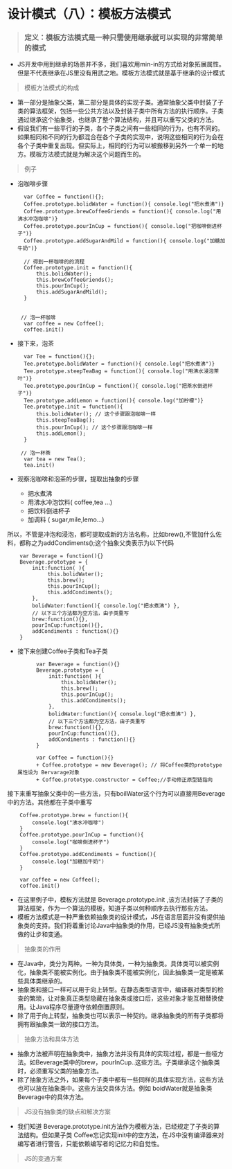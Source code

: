 # 设计模式（八）：模板方法模式

> ### 定义：模板方法模式是一种只需使用继承就可以实现的非常简单的模式
* JS开发中用到继承的场景并不多，我们喜欢用min-in的方式给对象拓展属性。但是不代表继承在JS里没有用武之地。模板方法模式就是基于继承的设计模式

> 模板方法模式的构成
* 第一部分是抽象父类，第二部分是具体的实现子类。通常抽象父类中封装了子类的算法框架，包括一些公共方法以及封装子类中所有方法的执行顺序。子类通过继承这个抽象类，也继承了整个算法结构，并且可以重写父类的方法。
* 假设我们有一些平行的子类，各个子类之间有一些相同的行为，也有不同的。如果相同和不同的行为都混合在各个子类的实现中，说明这些相同的行为会在各个子类中重复出现。但实际上，相同的行为可以被搬移到另外一个单一的地方。模板方法模式就是为解决这个问题而生的。

> 例子

* 泡咖啡步骤
   
        var Coffee = function(){};
        Coffee.prototype.bolidWater = function(){ console.log("把水煮沸")}
        Coffee.prototype.brewCoffeeGriends = function(){ console.log("用沸水冲泡咖啡")}
        Coffee.prototype.pourInCup = function(){ console.log("把咖啡倒进杯子")}
        Coffee.prototype.addSugarAndMild = function(){ console.log("加糖加牛奶")}

        // 得到一杯咖啡的的流程        
        Coffee.prototype.init = function(){
            this.bolidWater();
            this.brewCoffeeGriends();
            this.pourInCup();
            this.addSugarAndMild();
        }


       // 泡一杯咖啡
        var coffee = new Coffee();
        coffee.init()

* 接下来，泡茶

        var Tee = function(){};
        Tee.prototype.bolidWater = function(){ console.log("把水煮沸")}
        Tee.prototype.steepTeaBag = function(){ console.log("用沸水浸泡茶叶")}
        Tee.prototype.pourInCup = function(){ console.log("把茶水倒进杯子")}
        Tee.prototype.addLemon = function(){ console.log("加柠檬")}
        Tee.prototype.init = function(){ 
            this.bolidWater(); // 这个步骤跟泡咖啡一样
            this.steepTeaBag();
            this.pourInCup(); // 这个步骤跟泡咖啡一样
            this.addLemon();
        }

       // 泡一杯茶
        var tea = new Tea();
        tea.init()

* 观察泡咖啡和泡茶的步骤，提取出抽象的步骤
  * 把水煮沸
  * 用沸水冲泡饮料( coffee,tea ...)
  * 把饮料倒进杯子
  * 加调料 ( sugar,mile,lemo...)

所以，不管是冲泡和浸泡，都可提取成新的方法名称，比如brew(),不管加什么佐料，都称之为addCondiments();这个抽象父类表示为以下代码
      
        var Beverage = function(){}
        Beverage.prototype = {
            init:function( ){
                 this.bolidWater();
                 this.brew();
                 this.pourInCup();
                 this.addCondiments();
            },
            bolidWater:function(){ console.log("把水煮沸") },
            // 以下三个方法都为空方法，由子类重写
            brew:function(){},
            pourInCup:function(){},
            addCondiments : function(){}
        } 

* 接下来创建Coffee子类和Tea子类 

            var Beverage = function(){}
            Beverage.prototype = {
                init:function( ){
                    this.bolidWater();
                    this.brew();
                    this.pourInCup();
                    this.addCondiments();
                },
                bolidWater:function(){ console.log("把水煮沸") },
                // 以下三个方法都为空方法，由子类重写
                brew:function(){},
                pourInCup:function(){},
                addCondiments : function(){}
            } 
 
            var Coffee = function(){}
            + Coffee.prototype = new Beverage(); // 将Coffee类的prototype属性设为 Bervarage对象
            + Coffee.prototype.constructor = Coffee;//手动修正原型链指向

接下来重写抽象父类中的一些方法，只有boilWater这个行为可以直接用Beverage中的方法。其他都在子类中重写

        Coffee.prototype.brew = function(){
            console.log("沸水冲咖啡")
        }
        Coffee.prototype.pourInCup = function(){
            console.log("咖啡倒进杯子")
        }
        Coffee.prototype.addCondiments = function(){
            console.log("加糖加牛奶")
        }

        var coffee = new Coffee();
        coffee.init()

* 在这里例子中，模板方法就是 Beverage.prototype.init ,该方法封装了子类的算法框架，作为一个算法的模板，知道子类以何种顺序去执行那些方法。
* 模板方法模式是一种严重依赖抽象类的设计模式，JS在语言层面并没有提供抽象类的支持。我们将着重讨论Java中抽象类的作用，已经JS没有抽象类式所做的让步和变通。

> 抽象类的作用
* 在Java中，类分为两种。一种为具体类，一种为抽象类。具体类可以被实例化，抽象类不能被实例化。由于抽象类不能被实例化，因此抽象类一定是被某些具体类继承的。
* 抽象类和接口一样可以用于向上转型。在静态类型语言中，编译器对类型的检查的繁琐，让对象真正类型隐藏在抽象类或接口后，这些对象才能互相替换使用。让Java程序尽量遵守依赖倒置原则。
* 除了用于向上转型，抽象类也可以表示一种契约。继承抽象类的所有子类都将拥有跟抽象类一致的接口方法。

> 抽象方法和具体方法
* 抽象方法被声明在抽象类中，抽象方法并没有具体的实现过程，都是一些哑方法。如Beverage类中的brew，pourInCup..这些方法。子类继承这个抽象类时，必须重写父类的抽象方法。
* 除了抽象方法之外，如果每个子类中都有一些同样的具体实现方法，这些方法也可以放在抽象类中。这些方法交具体方法。例如 boidWater就是抽象类Beverage中的具体方法。

> JS没有抽象类的缺点和解决方案
* 我们知道 Beverage.prototype.init方法作为模板方法，已经规定了子类的算法结构。但如果子类 Coffee忘记实现init中的空方法，在JS中没有编译器来对编写者进行警告，只能依赖编写者的记忆力和自觉性。

> JS的变通方案


